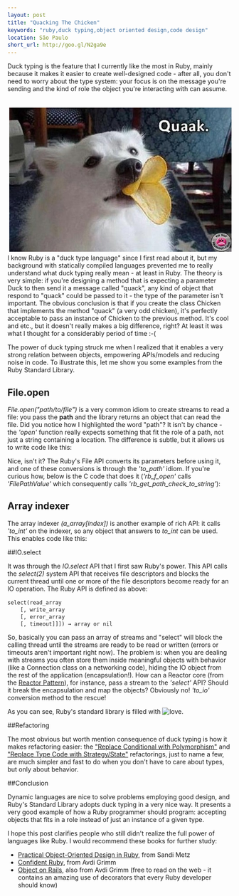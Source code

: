 ```yaml
---
layout: post
title: "Quacking The Chicken"
keywords: "ruby,duck typing,object oriented design,code design"
location: São Paulo
short_url: http://goo.gl/N2ga9e
---
```


Duck typing is the feature that I currently like the most in Ruby, mainly because it makes it easier to create well-designed code - after all, you don't need to worry about the type system: your focus is on the message you're sending and the kind of role the object you're interacting with can assume.

<!-- more -->

<img alt="duck typing" style="float:right; margin: 20px 0 5px 15px;" src="/images/duck_typing.jpg"/>

I know Ruby is a "duck type language" since I first read about it, but my background with statically compiled languages prevented me to really understand what duck typing really mean - at least in Ruby. The theory is very simple: if you're designing a method that is expecting a parameter Duck to then send it a message called "quack", any kind of object that respond to "quack" could be passed to it - the type of the parameter isn't important. The obvious conclusion is that if you create the class Chicken that implements the method "quack" (a very odd chicken), it's perfectly acceptable to pass an instance of Chicken to the previous method. It's cool and etc., but it doesn't really makes a big difference, right? At least it was what I thought for a considerably period of time :-(


The power of duck typing struck me when I realized that it enables a very strong relation between objects, empowering APIs/models and reducing noise in code. To illustrate this, let me show you some examples from the Ruby Standard Library.

## File.open

*File.open("path/to/file")* is a very common idiom to create streams to read a file: you pass the **path** and the library returns an object that can read the file. Did you notice how I highlighted the word "path"? It isn't by chance - the *'open'* function really expects something that fit the role of a path, not just a string containing a location. The difference is subtle, but it allows us to write code like this:

<script src="https://gist.github.com/victorarias/6198934.js">
</script>

Nice, isn't it? The Ruby's File API converts its parameters before using it, and one of these conversions is through the *'to_path'* idiom. If you're curious how, below is the C code that does it (*'rb_f_open'* calls *'FilePathValue'* which consequently calls *'rb_get_path_check_to_string'*):

<script src="https://gist.github.com/victorarias/6198940.js">
</script>

## Array indexer

The array indexer *(a_array\[index\])* is another example of rich API: it calls *'to_int'* on the indexer, so any object that answers to *to_int* can be used. This enables code like this:

<script src="https://gist.github.com/victorarias/6198944.js">
</script>

##IO.select

It was through the *IO.select* API that I first saw Ruby's power. This API calls the *select(2)* system API that receives file descriptors and blocks the current thread until one or more of the file descriptors become ready for an IO operation. The Ruby API is defined as above:

	select(read_array
		[, write_array
		[, error_array
		[, timeout]]]) → array or nil

So, basically you can pass an array of streams and "select" will block the calling thread until the streams are ready to be read or written (errors or timeouts aren't important right now). The problem is: when you are dealing with streams you often store them inside meaningful objects with behavior (like a Connection class on a networking code), hiding the IO object from the rest of the application (encapsulation!). How can a Reactor core (from the [Reactor Pattern](http://en.wikipedia.org/wiki/Reactor_pattern)), for instance, pass a stream to the *'select'* API? Should it break the encapsulation and map the objects? Obviously no! *'to_io'* conversion method to the rescue!

<script src="https://gist.github.com/victorarias/6198945.js">
</script>

As you can see, Ruby's standard library is filled with <img alt="love" style="width: 32px;" src="http://www.victorarias.com.br/images/heart.png"/>.

##Refactoring

The most obvious but worth mention consequence of duck typing is how it makes refactoring easier: the ["Replace Conditional with Polymorphism"](http://www.refactoring.com/catalog/replaceConditionalWithPolymorphism.html) and ["Replace Type Code with Strategy/State"](http://www.refactoring.com/catalog/replaceTypeCodeWithStateStrategy.html) refactorings, just to name a few, are much simpler and fast to do when you don't have to care about types, but only about behavior.

##Conclusion

Dynamic languages are nice to solve problems employing good design, and Ruby's Standard Library adopts duck typing in a very nice way. It presents a very good example of how a Ruby programmer should program: accepting objects that fits in a role instead of just an instance of a given type.

I hope this post clarifies people who still didn't realize the full power of languages like Ruby. I would recommend these books for further study:

- [Practical Object-Oriented Design in Ruby](http://www.poodr.info/), from Sandi Metz
- [Confident Ruby](http://devblog.avdi.org/2012/06/05/confident-ruby-beta/), from Avdi Grimm
- [Object on Rails](http://objectsonrails.com/), also from Avdi Grimm (free to read on the web - it contains an amazing use of decorators that every Ruby developer should know)
